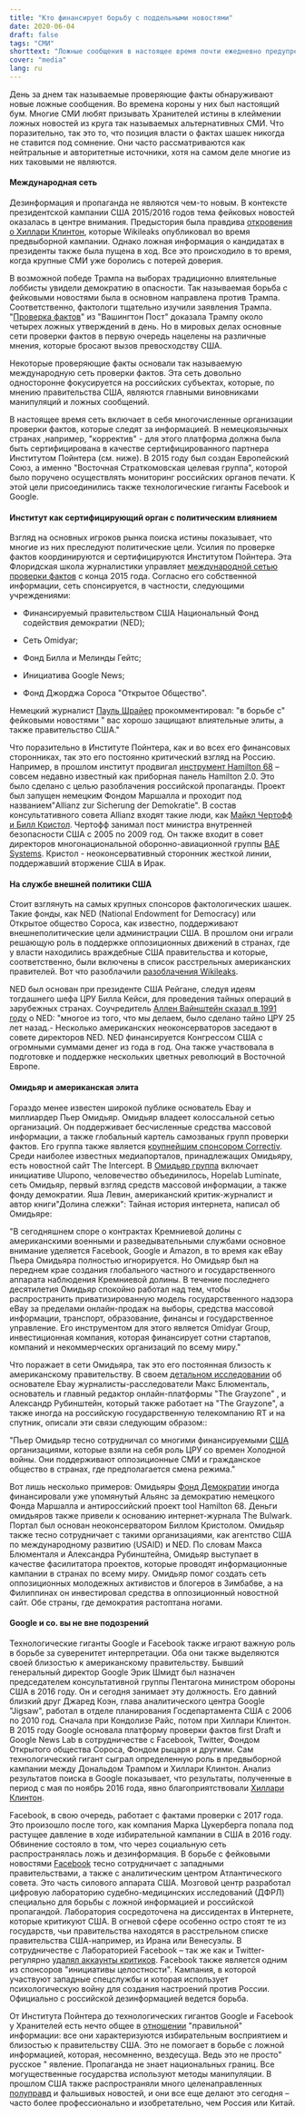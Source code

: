 ```yaml
---
title: "Кто финансирует борьбу с поддельными новостями"
date: 2020-06-04
draft: false
tags: "СМИ"
shorttext: "Ложные сообщения в настоящее время почти ежедневно предупреждаются проверщиками фактов. Но они переплетены с властными элитами и имеют мало доверия."
cover: "media"
lang: ru
---
```


День за днем так называемые проверяющие факты обнаруживают новые ложные сообщения. Во времена короны у них был настоящий бум. Многие СМИ любят призывать Хранителей истины в клеймении ложных новостей из круга так называемых альтернативных СМИ. Что поразительно, так это то, что позиция власти о фактах шашек никогда не ставится под сомнение. Они часто рассматриваются как нейтральные и авторитетные источники, хотя на самом деле многие из них таковыми не являются.

#### Международная сеть

Дезинформация и пропаганда не являются чем-то новым. В контексте президентской кампании США 2015/2016 годов тема фейковых новостей оказалась в центре внимания. Предыстория была правдива [откровения о Хиллари Клинтон](https://wikileaks.org/clinton-emails/?q=&mfrom=Hillary%20Clinton "Hillary Clinton Email Archive"), которые Wikileaks опубликовал во время предвыборной кампании. Однако ложная информация о кандидатах в президенты также была пущена в ход. Все это происходило в то время, когда крупные СМИ уже боролись с потерей доверия.

В возможной победе Трампа на выборах традиционно влиятельные лоббисты увидели демократию в опасности. Так называемая борьба с фейковыми новостями была в основном направлена против Трампа. Соответственно, фактологи тщательно изучили заявления Трампа. "[Проверка фактов](https://www.washingtonpost.com/graphics/politics/trump-claims/?utm_term=.fe09c2c13364 "100 days of Trump claims")" из "Вашингтон Пост" доказала Трампу около четырех ложных утверждений в день. Но в мировых делах основные сети проверки фактов в первую очередь нацелены на различные мнения, которые бросают вызов превосходству США.

Некоторые проверяющие факты основали так называемую международную сеть проверки фактов. Эта сеть довольно односторонне фокусируется на российских субъектах, которые, по мнению правительства США, являются главными виновниками манипуляций и ложных сообщений.

В настоящее время сеть включает в себя многочисленные организации проверки фактов, которые следят за информацией. В немецкоязычных странах ,например, "корректив" - для этого платформа должна была быть сертифицирована в качестве сертифицированного партнера Институтом Пойнтера (см. ниже). В 2015 году был создан Европейский Союз, а именно "Восточная Страткомовская целевая группа", которой было поручено осуществлять мониторинг российских органов печати. К этой цели присоединились также технологические гиганты Facebook и Google.

#### Институт как сертифицирующий орган с политическим влиянием

Взгляд на основных игроков рынка поиска истины показывает, что многие из них преследуют политические цели. Усилия по проверке фактов координируются и сертифицируются Институтом Пойнтера. Эта Флоридская школа журналистики управляет [международной сетью проверки фактов](https://www.poynter.org/about-the-international-fact-checking-network/ "About the International Fact-Checking Network") с конца 2015 года. Согласно его собственной информации, сеть спонсируется, в частности, следующими учреждениями:

  - Финансируемый правительством США Национальный Фонд содействия демократии (NED);

  - Сеть Omidyar;

  - Фонд Билла и Мелинды Гейтс;

  - Инициатива Google News;

  - Фонд Джорджа Сороса "Открытое Общество".

Немецкий журналист [Пауль Шрайер](https://www.heise.de/tp/features/Facebook-Wahrheitspruefer-Correctiv-verstrickt-sich-in-Widersprueche-3605916.html?seite=all "Facebook-Wahrheitsprüfer Correctiv verstrickt sich in Widersprüche") прокомментировал: "в борьбе с" фейковыми новостями " вас хорошо защищают влиятельные элиты, а также правительство США."

Что поразительно в Институте Пойнтера, как и во всех его финансовых сторонниках, так это его постоянно критический взгляд на Россию. Например, в прошлом институт продвигал [инструмент Hamilton 68](https://www.poynter.org/fact-checking/2017/this-online-dashboard-is-monitoring-russian-propaganda-about-the-german-election/ "This online dashboard is monitoring Russian propaganda about the German election") – совсем недавно известный как приборная панель Hamilton 2.0. Это было сделано с целью разоблачения российской пропаганды. Проект был запущен немецким Фондом Маршалла и проходит под названием"Allianz zur Sicherung der Demokratie". В состав консультативного совета Allianz входят такие люди, как [Майкл Чертофф и Билл Кристол](https://securingdemocracy.gmfus.org/about-us/advisory-council/ "Advisory Council"). Чертофф занимал пост министра внутренней безопасности США с 2005 по 2009 год. Он также входит в совет директоров многонациональной оборонно-авиационной группы [BAE Systems](https://www.baesystems.com/en-us/our-company/about-us/bae-systems-inc/inc-board-of-directors/michael-chertoff "Chairman of the Board and Former Secretary of the U.S. Department of Homeland Security"). Кристол - неоконсервативный сторонник жесткой линии, поддержавший вторжение США в Ирак.

#### На службе внешней политики США

Стоит взглянуть на самых крупных спонсоров фактологических шашек. Такие фонды, как NED (National Endowment for Democracy) или Открытое общество Сороса, как известно, поддерживают внешнеполитические цели администрации США. В прошлом они играли решающую роль в поддержке оппозиционных движений в странах, где у власти находились враждебные США правительства и которые, соответственно, были включены в список расстрельных американских правителей. Вот что разоблачили [разоблачения Wikileaks](https://dissidentvoice.org/2015/10/the-arab-spring-made-in-the-usa/ "The Arab Spring: Made in the USA").

NED был основан при президенте США Рейгане, следуя идеям тогдашнего шефа ЦРУ Билла Кейси, для проведения тайных операций в зарубежных странах. Соучредитель [Аллен Вайнштейн сказал в 1991 году](https://williamblum.org/chapters/rogue-state/trojan-horse-the-national-endowment-for-democracy "Trojan Horse: The National Endowment for Democracy") о NED: "многое из того, что мы делаем, было сделано тайно ЦРУ 25 лет назад.- Несколько американских неоконсерваторов заседают в совете директоров NED. NED финансируется Конгрессом США с огромными суммами денег из года в год. Она также участвовала в подготовке и поддержке нескольких цветных революций в Восточной Европе.

#### Омидьяр и американская элита

Гораздо менее известен широкой публике основатель Ebay и миллиардер Пьер Омидьяр. Омидьяр владеет колоссальной сетью организаций. Он поддерживает бесчисленные средства массовой информации, а также глобальный картель самозваных групп проверки фактов. Его группа также является [крупнейшим спонсором Correctiv](https://correctiv.org/ueber-uns/ "Über uns - Recherchen für die Gesellschaft"). Среди наиболее известных медиапорталов, принадлежащих Омидьяру, есть новостной сайт The Intercept. В [Омидьяр группа](https://www.mintpressnews.com/ebay-founder-pierre-omidyar-is-funding-a-global-media-information-war/255199/ "How One of America’s Premier Data Monarchs is Funding a Global Information War and Shaping the Media Landscape") включает инициативе Ulupono, человечество объединилось, Hopelab Luminate, сеть Омидьяр, первый взгляд средств массовой информации, а также фонду демократии. Яша Левин, американский критик-журналист и автор книги"Долина слежки": Тайная история интернета, написал об Омидьяре:

"В сегодняшнем споре о контрактах Кремниевой долины с американскими военными и разведывательными службами основное внимание уделяется Facebook, Google и Amazon, в то время как eBay Пьера Омидьяра полностью игнорируется. Но Омидьяр был на переднем крае создания глобального частного и государственного аппарата наблюдения Кремниевой долины. В течение последнего десятилетия Омидьяр спокойно работал над тем, чтобы распространить приватизированную модель государственного надзора eBay за пределами онлайн-продаж на выборы, средства массовой информации, транспорт, образование, финансы и государственное управление. Его инструментом для этого является Omidyar Group, инвестиционная компания, которая финансирует сотни стартапов, компаний и некоммерческих организаций по всему миру."

Что поражает в сети Омидьяра, так это его постоянная близость к американскому правительству. В своем [детальном исследовании](https://www.theguardian.com/books/2019/jan/06/surveillance-valley-by-yasha-levine-review "Surveillance Valley by Yasha Levine – review") об основателе Ebay журналисты-расследователи Макс Блюменталь, основатель и главный редактор онлайн-платформы "The Grayzone" , и Александр Рубинштейн, который также работает на "The Grayzone", а также иногда на российскую государственную телекомпанию RT и на спутник, описали эти связи следующим образом::

"Пьер Омидьяр тесно сотрудничал со многими финансируемыми [США](https://www.mintpressnews.com/pierre-omidyar-funding-of-pro-regime-change-networks-and-partnerships-with-cia-cutouts/255337/ "Pierre Omidyar’s Funding of Pro-Regime-Change Networks and Partnerships with CIA Cutouts") организациями, которые взяли на себя роль ЦРУ со времен Холодной войны. Они поддерживают оппозиционные СМИ и гражданское общество в странах, где предполагается смена режима."

Вот лишь несколько примеров: Омидьяры [Фонд Демократии](https://democracyfund.org/who-we-are/ "Democracy Fund is a bipartisan foundation established by eBay founder and philanthropist Pierre Omidyar to help ensure that the American people come first in our democracy.") иногда финансировали уже упомянутый Альянс за демократию немецкого Фонда Маршалла и антироссийский проект tool Hamilton 68. Деньги омидьяров также привели к основанию интернет-журнала The Bulwark. Портал был основан неоконсерватором Биллом Кристолом. Омидьяр также тесно сотрудничает с такими организациями, как агентство США по международному развитию (USAID) и NED. По словам Макса Блюменталя и Александра Рубинштейна, Омидьяр выступает в качестве фасилитатора проектов, которые проводят информационные кампании в странах по всему миру. Омидьяр помог создать сеть оппозиционных молодежных активистов и блогеров в Зимбабве, а на Филиппинах он инвестировал средства в оппозиционный новостной сайт. Обе страны, где демократия растоптана ногами.

#### Google и co. вы не вне подозрений

Технологические гиганты Google и Facebook также играют важную роль в борьбе за суверенитет интерпретации. Оба они также выделяются своей близостью к американскому правительству. Бывший генеральный директор Google Эрик Шмидт был назначен председателем консультативной группы Пентагона министром обороны США в 2016 году. Он и сегодня занимает эту должность. Его давний близкий друг Джаред Коэн, глава аналитического центра Google "Jigsaw", работал в отделе планирования Госдепартамента США с 2006 по 2010 год. Сначала при Кондолизе Райс, потом при Хиллари Клинтон. В 2015 году Google основала платформу проверки фактов first Draft и Google News Lab в сотрудничестве с Facebook, Twitter, Фондом Открытого общества Сороса, Фондом рыцаря и другими. Сам технологический гигант сыграл определенную роль в предвыборной кампании между Дональдом Трампом и Хиллари Клинтон. Анализ результатов поиска в Google показывает, что результаты, полученные в период с мая по ноябрь 2016 года, явно благоприятствовали [Хиллари Клинтон](https://www.heise.de/tp/features/Wie-unabhaengig-sind-die-Facebook-Faktenchecker-4273677.html "Wie unabhängig sind die Facebook-Faktenchecker?").

Facebook, в свою очередь, работает с фактами проверки с 2017 года. Это произошло после того, как компания Марка Цукерберга попала под растущее давление в ходе избирательной кампании в США в 2016 году. Обвинение состояло в том, что через социальную сеть распространялась ложь и дезинформация. В борьбе с фейковыми новостями [Facebook](https://www.politico.com/magazine/story/2015/08/how-google-could-rig-the-2016-election-121548 "How Google Could Rig the 2016 Election") тесно сотрудничает с западными правительствами, а также с аналитическим центром Атлантического совета. Это часть силового аппарата США. Мозговой центр разработал цифровую лабораторию судебно-медицинских исследований (ДФРЛ) специально для борьбы с ложной информацией и российской пропагандой. Лаборатория сосредоточена на диссидентах в Интернете, которые критикуют США. В огневой сфере особенно остро стоят те из государств, чьи правительства находятся в расстрельном списке правительства США-например, из Ирана или Венесуэлы. В сотрудничестве с Лабораторией Facebook – так же как и Twitter-регулярно [удалял аккаунты критиков](https://www.reuters.com/article/us-facebook-elections/facebook-expands-fake-election-news-fight-but-falsehoods-still-rampant-idUSKCN1LZ2XY "Facebook expands fake election news fight, but falsehoods still rampant"). Facebook также является одним из спонсоров "инициативы целостности". Кампания, в которой участвуют западные спецслужбы и которая использует психологическую войну для создания настроений против России. Официально с российской дезинформацией ведется борьба.

От Института Пойнтера до технологических гигантов Google и Facebook у Хранителей есть нечто общее в [отношении](https://www.mintpressnews.com/social-media-control-how-silicon-valley-serves-us-state-department/263267/ "Social Media and Social Control: How Silicon Valley Serves the US State Department") "правильной" информации: все они характеризуются избирательным восприятием и близостью к правительству США. Это не помогает в борьбе с ложной информацией, которая, несомненно, вездесуща. Ведь это не просто" русское " явление. Пропаганда не знает национальных границ. Все могущественные государства используют методы манипуляции. В прошлом США также распространяли много целенаправленных [полуправд](https://thegrayzone.com/2018/12/17/inside-the-temple-of-covert-propaganda-the-integrity-initiative-and-the-uks-scandalous-information-war/ "Inside the temple of covert propaganda: The Integrity Initiative and the UK’s scandalous information war") и фальшивых новостей, и они все еще делают это сегодня – часто более профессионально и изобретательно, чем Россия или Китай.
